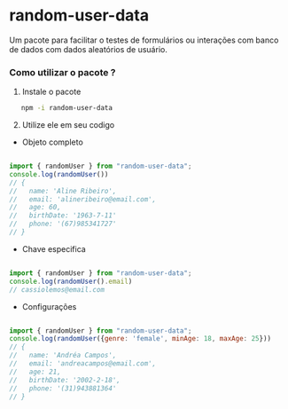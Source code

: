 # random-user-data

Um pacote para facilitar o testes de formulários ou interações com banco de dados com dados aleatórios de usuário.

### Como utilizar o pacote ? 

1. Instale o pacote

```sh
   npm -i random-user-data
```

2. Utilize ele em seu codigo

* Objeto completo

```js

import { randomUser } from "random-user-data";
console.log(randomUser())
// {
//   name: 'Aline Ribeiro',
//   email: 'alineribeiro@email.com',
//   age: 60,
//   birthDate: '1963-7-11'
//   phone: '(67)985341727'
// }
```

* Chave especifica

```js

import { randomUser } from "random-user-data";
console.log(randomUser().email)
// cassiolemos@email.com
```

* Configurações
```js

import { randomUser } from "random-user-data";
console.log(randomUser({genre: 'female', minAge: 18, maxAge: 25}))
// {
//   name: 'Andréa Campos',
//   email: 'andreacampos@email.com',
//   age: 21,
//   birthDate: '2002-2-18',
//   phone: '(31)943881364'
// }
```
